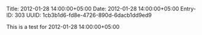 Title: 2012-01-28 14:00:00+05:00
Date: 2012-01-28 14:00:00+05:00
Entry-ID: 303
UUID: 1cb3b1d6-fd8e-4726-890d-6dacb1dd9ed9

This is a test for 2012-01-28 14:00:00+05:00
